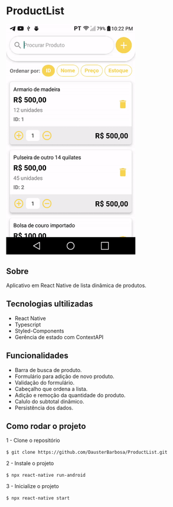# ProductList
<img src=".github/file.gif" width="350px"/>

## Sobre
<p>Aplicativo em React Native de lista dinâmica de produtos.</p>

## Tecnologias ultilizadas
<ul>
  <li>React Native</li>
  <li>Typescript</li>
  <li>Styled-Components</li>
  <li>Gerência de estado com ContextAPI</li>
</ul>

## Funcionalidades
<ul>
  <li>Barra de busca de produto.</li>
  <li>Formulário para adição de novo produto.</li>
  <li>Validação do formulário.</li>
  <li>Cabeçalho que ordena a lista.</li>
  <li>Adição e remoção da quantidade do produto.</li>
  <li>Calulo do subtotal dinâmico.</li>
  <li>Persistência dos dados.</li>
</ul>

## Como rodar o projeto

1 - Clone o repositório

`$ git clone https://github.com/DausterBarbosa/ProductList.git`

2 - Instale o projeto

`$ npx react-native run-android`

3 - Inicialize o projeto

`$ npx react-native start`
